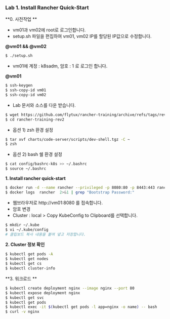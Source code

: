 ### Lab 1. Install Rancher Quick-Start

**0. 사전작업 **

- vm01과 vm02에 root로 로그인합니다.
- setup.sh 파일을 편집하여 vm01, vm02 IP를 할당된 IP값으로 수정합니다.

**@vm01 && @vm02**

```bash
$ ./setup.sh
```

- vm01에 계정 : k8sadm, 암호 : 1 로 로그인 합니다.

**@vm01**

```bash
$ ssh-keygen
$ ssh-copy-id vm01
$ ssh-copy-id vm02
```

- Lab 문서와 소스를 다운 받습니다.

```bash
$ wget https://github.com/flytux/rancher-training/archive/refs/tags/rev2.zip
$ cd rancher-training-rev2
```

- 옵션 1) zsh 환경 설정
```bash
$ tar xvf charts/code-server/scripts/dev-shell.tgz -C ~
$ zsh
```

- 옵션 2) bash 쉘 환경 설정
```bash
$ cat config/bashrc-k8s >> ~/.bashrc
$ source ~/.bashrc
```

**1. Install rancher quick-start**

```bash
$ docker run -d --name rancher --privileged -p 8080:80 -p 8443:443 rancher/rancher
$ docker logs  rancher  2>&1 | grep "Bootstrap Password:"
```

- 웹브라우저로 http://vm01:8080 를 접속합니다.
- 암호 변경
- Cluster : local > Copy KubeConfig to Clipboard를 선택합니다.

```bash
$ mkdir ~/.kube
$ vi ~/.kube/config
# 클립보드 복사 내용을 붙여 녛고 저장합니다.
```

**2. Cluster 정보 확인**

```bash
$ kubectl get pods -A
$ kubectl get nodes
$ kubectl get cs
$ kubectl cluster-info
```

**3. 워크로드 **

```bash
$ kubectl create deployment nginx --image nginx --port 80
$ kubectl expose deployment nginx
$ kubectl get svc
$ kubectl get pods
$ kubectl exec -it $(kubectl get pods -l app=nginx -o name) -- bash
$ curl -v nginx
```

